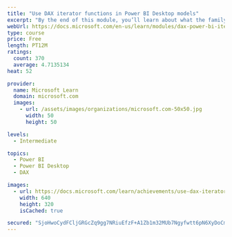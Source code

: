 ```yaml
---
title: "Use DAX iterator functions in Power BI Desktop models"
excerpt: "By the end of this module, you’ll learn about what the family of iterator functions can do and how to use them in your DAX calculations. Calculations will include custom summarizations, ranking, and concatenation."
webUrl: https://docs.microsoft.com/en-us/learn/modules/dax-power-bi-iterator-functions/
type: course
price: Free
length: PT12M
ratings:
  count: 370
  average: 4.7135134
heat: 52

provider:
  name: Microsoft Learn
  domain: microsoft.com
  images:
    - url: /assets/images/organizations/microsoft.com-50x50.jpg
      width: 50
      height: 50

levels:
  - Intermediate

topics:
  - Power BI
  - Power BI Desktop
  - DAX

images:
  - url: https://docs.microsoft.com/learn/achievements/use-dax-iterator-functions-power-bi-desktop-social.png
    width: 640
    height: 320
    isCached: true

secured: "SjoHwoCydFCljGRGcZq9gg7NRiuEfzF+A1Zb1m32MUb7Ngyfwtt6pN6XyDoCmmRo0K6uiM/Gv7YGUk0EOMhCqYKoJLXWfMRBE5Z5Tq7TSJQd8vKIGbn6NaH2zoBF9qMldZBKs6FgkXyS5eG6/OhioeGi12jd/Au90u0fapdUPPas0b1qk4eu18Jbc2QcrFCocRCnSWs2n9BgRDcgrb+9FwW7yZO4dTEDTYY6yCtGoVzHLbgNqHKbt+CZKQp6Ei+QC9Q+VnfK0E/IJdrQHTVTnhNA/LAPdU1RA2ldVXyLa2/5O7hGEO5dNge2WRyr8S+r+sNEPPdqGSSkcHuz/FP9+yQ1sPIPFlqRP0LBR2X0kxOttNaKQd8XIhxo9Z+9JOkr+pw6+7vDxdUz1y/EukuD6VEkh/p6vhYyFTW0Xv5VNzo=;NM4ULHxI4PCrRjhwLNZPWQ=="
---
```


